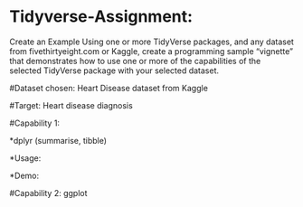 # Tidyverse-Assignment:
Create an Example Using one or more TidyVerse packages, and any dataset from fivethirtyeight.com or Kaggle, create a programming sample “vignette” that demonstrates how to use one or more of the capabilities of the selected TidyVerse package with your selected dataset.

#Dataset chosen:
Heart Disease dataset from Kaggle

#Target:
Heart disease diagnosis

#Capability 1: 

*dplyr (summarise, tibble)

*Usage:

*Demo:

#Capability 2: ggplot
